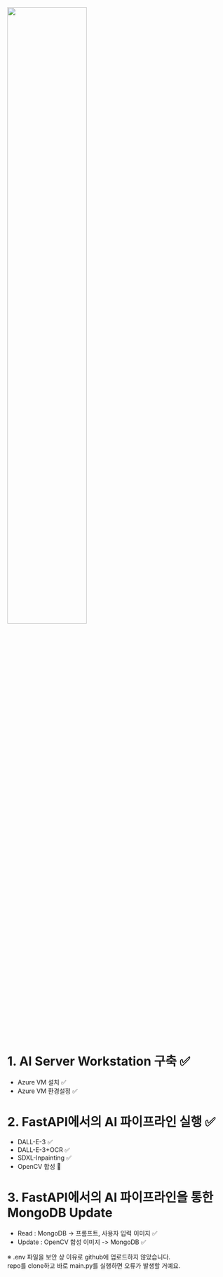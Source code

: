<img src="https://github.com/jodog0412/ASAP_AI/assets/83653380/9b4717b7-07ef-4af8-be24-19a2a76abfaa" width="60%" height="60%">  

# 1. AI Server Workstation 구축 ✅
   * Azure VM 설치 ✅
   * Azure VM 환경설정 ✅
# 2. FastAPI에서의 AI 파이프라인 실행 ✅
   * DALL-E-3 ✅
   * DALL-E-3+OCR ✅
   * SDXL-Inpainting ✅
   * OpenCV 합성 🔄
# 3. FastAPI에서의 AI 파이프라인을 통한 MongoDB Update
   * Read : MongoDB -> 프롬프트, 사용자 입력 이미지 ✅
   * Update : OpenCV 합성 이미지 -> MongoDB ✅

※ .env 파일을 보안 상 이유로 github에 업로드하지 않았습니다.   
repo를 clone하고 바로 main.py를 실행하면 오류가 발생할 거예요. 
